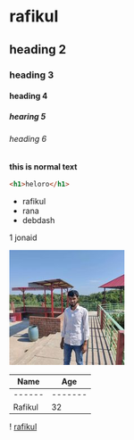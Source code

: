# rafikul
## heading 2
### heading 3
#### heading 4
##### hearing 5
###### heading 6 
**this is normal text**
```html
<h1>heloro</h1>
 ```
- rafikul 
- rana 
- debdash 

1 jonaid

![Rafikul](imessags/3p.jpg)

| Name | Age |
|------|-------|
|------|-------|
|Rafikul| 32|

 ! [rafikul](imessags/3p.jpg)